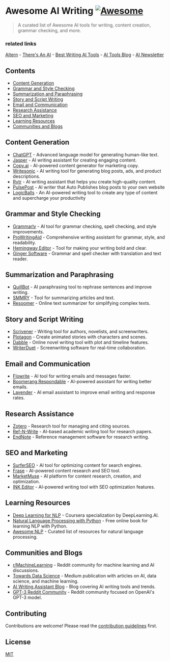 # Awesome AI Writing [![Awesome](https://awesome.re/badge-flat.svg)](https://awesome.re)

> A curated list of Awesome AI tools for writing, content creation, grammar checking, and more.

### related links

[Altern](https://altern.ai) - [There's An AI](https://theresanai.com) - [Best Writing AI Tools](https://theresanai.com/category/writing) - [AI Tools Blog](https://blog.theresanai.com) - [AI Newsletter](https://newsletter.theresanai.com)


## Contents

- [Content Generation](#content-generation)
- [Grammar and Style Checking](#grammar-and-style-checking)
- [Summarization and Paraphrasing](#summarization-and-paraphrasing)
- [Story and Script Writing](#story-and-script-writing)
- [Email and Communication](#email-and-communication)
- [Research Assistance](#research-assistance)
- [SEO and Marketing](#seo-and-marketing)
- [Learning Resources](#learning-resources)
- [Communities and Blogs](#communities-and-blogs)

## Content Generation

- [ChatGPT](https://chatgpt.com/) - Advanced language model for generating human-like text.
- [Jasper](https://www.jasper.ai/) - AI writing assistant for creating engaging content.
- [Copy.ai](https://www.copy.ai/) - AI-powered content generator for marketing copy.
- [Writesonic](https://writesonic.com/) - AI writing tool for generating blog posts, ads, and product descriptions.
- [Rytr](https://rytr.me/) - AI writing assistant that helps you create high-quality content.
- [PulsePost](https://pulsepost.io/) - AI writer that Auto Publishes blog posts to your own website
- [LogicBalls](https://logicballs.com/) -	An AI-powered writing tool to create any type of content and supercharge your productivity

## Grammar and Style Checking

- [Grammarly](https://www.grammarly.com/) - AI tool for grammar checking, spell checking, and style improvements.
- [ProWritingAid](https://prowritingaid.com/) - Comprehensive writing assistant for grammar, style, and readability.
- [Hemingway Editor](http://www.hemingwayapp.com/) - Tool for making your writing bold and clear.
- [Ginger Software](https://www.gingersoftware.com/) - Grammar and spell checker with translation and text reader.

## Summarization and Paraphrasing

- [QuillBot](https://quillbot.com/) - AI paraphrasing tool to rephrase sentences and improve writing.
- [SMMRY](https://smmry.com/) - Tool for summarizing articles and text.
- [Resoomer](https://resoomer.com/) - Online text summarizer for simplifying complex texts.

## Story and Script Writing

- [Scrivener](https://www.literatureandlatte.com/scrivener/overview) - Writing tool for authors, novelists, and screenwriters.
- [Plotagon](https://www.plotagon.com/) - Create animated stories with characters and scenes.
- [Dabble](https://www.dabblewriter.com/) - Online novel writing tool with plot and timeline features.
- [WriterDuet](https://www.writerduet.com/) - Screenwriting software for real-time collaboration.

## Email and Communication

- [Flowrite](https://www.flowrite.com/) - AI tool for writing emails and messages faster.
- [Boomerang Respondable](https://www.boomeranggmail.com/respondable/) - AI-powered assistant for writing better emails.
- [Lavender](https://www.lavender.ai/) - AI email assistant to improve email writing and response rates.

## Research Assistance

- [Zotero](https://www.zotero.org/) - Research tool for managing and citing sources.
- [Ref-N-Write](https://www.ref-n-write.com/) - AI-based academic writing tool for research papers.
- [EndNote](https://endnote.com/) - Reference management software for research writing.

## SEO and Marketing

- [SurferSEO](https://surferseo.com/) - AI tool for optimizing content for search engines.
- [Frase](https://www.frase.io/) - AI-powered content research and SEO tool.
- [MarketMuse](https://www.marketmuse.com/) - AI platform for content research, creation, and optimization.
- [INK Editor](https://inkforall.com/) - AI-powered writing tool with SEO optimization features.

## Learning Resources

- [Deep Learning for NLP](https://www.deeplearning.ai/natural-language-processing-specialization/) - Coursera specialization by DeepLearning.AI.
- [Natural Language Processing with Python](https://www.nltk.org/book/) - Free online book for learning NLP with Python.
- [Awesome NLP](https://github.com/keon/awesome-nlp) - Curated list of resources for natural language processing.

## Communities and Blogs

- [r/MachineLearning](https://www.reddit.com/r/MachineLearning/) - Reddit community for machine learning and AI discussions.
- [Towards Data Science](https://towardsdatascience.com/) - Medium publication with articles on AI, data science, and machine learning.
- [AI Writing Assistant Blog](https://www.aiwritingassistant.com/blog/) - Blog covering AI writing tools and trends.
- [GPT-3 Reddit Community](https://www.reddit.com/r/GPT3/) - Reddit community focused on OpenAI's GPT-3 model.

## Contributing

Contributions are welcome! Please read the [contribution guidelines](CONTRIBUTING.md) first.

## License

[MIT](LICENSE)
